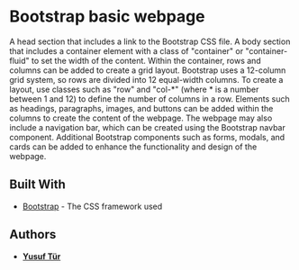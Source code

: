 # Bootstrap basic webpage

A head section that includes a link to the Bootstrap CSS file.
A body section that includes a container element with a class of "container" or "container-fluid" to set the width of the content.
Within the container, rows and columns can be added to create a grid layout. Bootstrap uses a 12-column grid system, so rows are divided into 12 equal-width columns.
To create a layout, use classes such as "row" and "col-*" (where * is a number between 1 and 12) to define the number of columns in a row.
Elements such as headings, paragraphs, images, and buttons can be added within the columns to create the content of the webpage.
The webpage may also include a navigation bar, which can be created using the Bootstrap navbar component.
Additional Bootstrap components such as forms, modals, and cards can be added to enhance the functionality and design of the webpage.

## Built With

* [Bootstrap](https://getbootstrap.com/) - The CSS framework used

## Authors

* [**Yusuf Tür**](https://github.com/yusufttur)